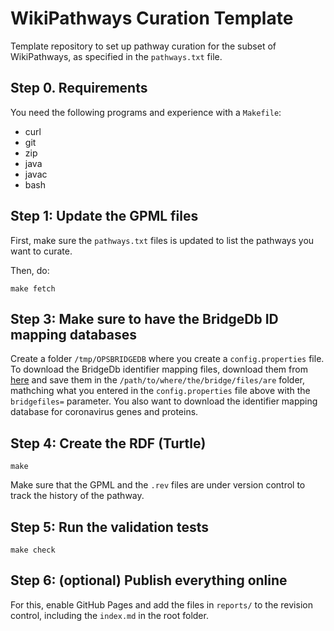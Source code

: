 # WikiPathways Curation Template

Template repository to set up pathway curation for the subset of WikiPathways, as
specified in the `pathways.txt` file.

## Step 0. Requirements

You need the following programs and experience with a `Makefile`:

* curl
* git
* zip
* java
* javac
* bash

## Step 1: Update the GPML files

First, make sure the `pathways.txt` files is updated to list the pathways you want
to curate.

Then, do:

```
make fetch
```

## Step 3: Make sure to have the BridgeDb ID mapping databases

Create a folder `/tmp/OPSBRIDGEDB` where you create a `config.properties` file.
To download the BridgeDb identifier mapping files, download them from
[here](https://bridgedb.github.io/data/gene_database/)
and save them in the `/path/to/where/the/bridge/files/are` folder, mathching what
you entered in the `config.properties` file above with the `bridgefiles=` parameter.
You also want to download the identifier mapping database for coronavirus
genes and proteins.

## Step 4: Create the RDF (Turtle)

```
make
```

Make sure that the GPML and the `.rev` files are under version control to track
the history of the pathway.

## Step 5: Run the validation tests

```
make check
```

## Step 6: (optional) Publish everything online

For this, enable GitHub Pages and add the files in `reports/` to the revision
control, including the `index.md` in the root folder.
